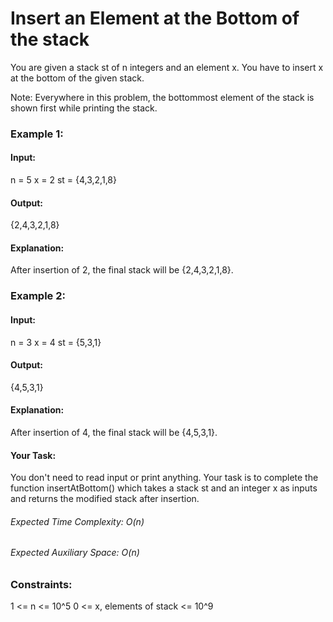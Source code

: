 # Insert an Element at the Bottom of the stack
You are given a stack st of n integers and an element x. You have to insert x at the bottom of the given stack. 

Note: Everywhere in this problem, the bottommost element of the stack is shown first while printing the stack.

### Example 1:
#### Input:
n = 5
x = 2
st = {4,3,2,1,8}
#### Output:
{2,4,3,2,1,8}
#### Explanation:
After insertion of 2, the final stack will be {2,4,3,2,1,8}.

### Example 2:
#### Input:
n = 3
x = 4
st = {5,3,1}
#### Output:
{4,5,3,1}
#### Explanation:
After insertion of 4, the final stack will be {4,5,3,1}.

#### Your Task:
You don't need to read input or print anything. Your task is to complete the function insertAtBottom() which takes a stack st and an integer x as inputs and returns the modified stack after insertion.

###### Expected Time Complexity: O(n)
###### Expected Auxiliary Space: O(n)

### Constraints:
1 <= n <= 10^5
0 <= x, elements of stack <= 10^9

